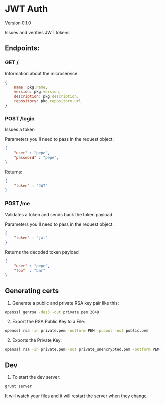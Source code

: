 JWT Auth
============

Version 0.1.0

Issues and verifies JWT tokens

## Endpoints:

### GET /
Information about the microservice

```js
{
	name: pkg.name,
	version: pkg.version,
	description: pkg.description,
	repository: pkg.repository.url 
}
```

### POST /login
Issues a token

Parameters you'll need to pass in the request object:

```json
{
	"user" : "pepe",
	"password" : "pepe",
}
```

Returns:
```json
{
	"token" : "JWT"
}
```


### POST /me
Validates a token and sends back the token payload

Parameters you'll need to pass in the request object:

```json
{
	"token" : "jwt"
}
```

Returns the decoded token payload
```json
{
	"user" : "pepe",
	"foo"  : "bar"
}
```

## Generating certs

1. Generate a public and private RSA key pair like this:
```sh
openssl genrsa -des3 -out private.pem 2048
```
2. Export the RSA Public Key to a File:
```sh
openssl rsa -in private.pem -outform PEM -pubout -out public.pem
```
2. Exports the Private Key:
```sh
openssl rsa -in private.pem -out private_unencrypted.pem -outform PEM
```

## Dev

1. To start the dev server:
```sh
grunt server
```
It will watch your files and it will restart the server when they change